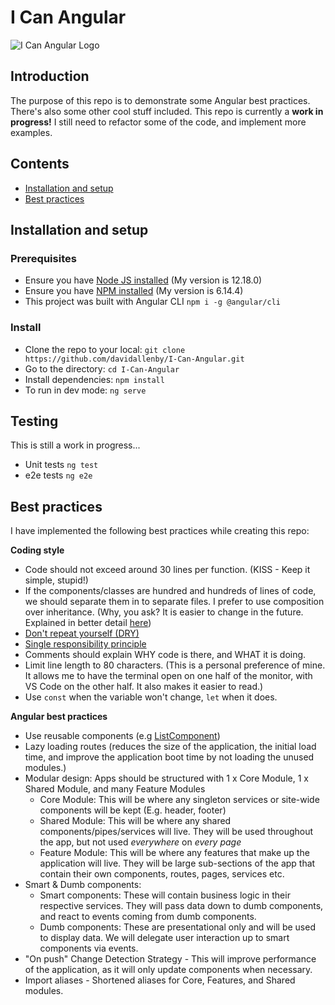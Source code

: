 # I Can Angular

![I Can Angular Logo](https://i.imgur.com/wWETcnB.png)

## Introduction

The purpose of this repo is to demonstrate some Angular best practices. There's also some other cool stuff included. This repo is currently a __work in progress!__ I still need to refactor some of the code, and implement more examples.

## Contents

* [Installation and setup](#installation-and-setup)
* [Best practices](#best-practices)

## Installation and setup

### Prerequisites
* Ensure you have [Node JS installed](https://nodejs.org/en/download/) (My version is 12.18.0)
* Ensure you have [NPM installed](https://www.npmjs.com/get-npm) (My version is 6.14.4)
* This project was built with Angular CLI `npm i -g @angular/cli`

### Install
* Clone the repo to your local: `git clone https://github.com/davidallenby/I-Can-Angular.git`
* Go to the directory: `cd I-Can-Angular`
* Install dependencies: `npm install`
* To run in dev mode: `ng serve`

## Testing
This is still a work in progress...
* Unit tests `ng test`
* e2e tests `ng e2e`

## Best practices
I have implemented the following best practices while creating this repo:

__Coding style__
* Code should not exceed around 30 lines per function. (KISS - Keep it simple, stupid!)
* If the components/classes are hundred and hundreds of lines of code, we should separate them in to separate files. I prefer to use composition over inheritance. (Why, you ask? It is easier to change in the future. Explained in better detail [here](https://www.youtube.com/watch?v=wfMtDGfHWpA))
* [Don't repeat yourself (DRY)](https://en.wikipedia.org/wiki/Don%27t_repeat_yourself)
* [Single responsibility principle](https://en.wikipedia.org/wiki/Single-responsibility_principle)
* Comments should explain WHY code is there, and WHAT it is doing.
* Limit line length to 80 characters. (This is a personal preference of mine. It allows me to have the terminal open on one half of the monitor, with VS Code on the other half. It also makes it easier to read.)
* Use `const` when the variable won't change, `let` when it does.

__Angular best practices__
* Use reusable components (e.g [ListComponent](https://github.com/davidallenby/i-can-angular/tree/code-cleanup/src/app/shared/components/list))
* Lazy loading routes (reduces the size of the application, the initial load time, and improve the application boot time by not loading the unused modules.)
* Modular design: Apps should be structured with 1 x Core Module, 1 x Shared Module, and many Feature Modules
  - Core Module: This will be where any singleton services or site-wide components will be kept (E.g. header, footer)
  - Shared Module: This will be where any shared components/pipes/services will live. They will be used throughout the app, but not used *everywhere* on *every page*
  - Feature Module: This will be where any features that make up the application will live. They will be large sub-sections of the app that contain their own components, routes, pages, services etc.
* Smart & Dumb components:
  - Smart components: These will contain business logic in their respective services. They will pass data down to dumb components, and react to events coming from dumb components.
  - Dumb components: These are presentational only and will be used to display data. We will delegate user interaction up to smart components via events.
* "On push" Change Detection Strategy - This will improve performance of the application, as it will only update components when necessary.
* Import aliases - Shortened aliases for Core, Features, and Shared modules.

